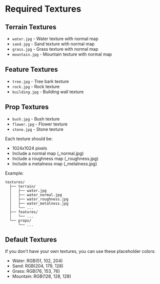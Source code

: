 # Required Textures

## Terrain Textures
- `water.jpg` - Water texture with normal map
- `sand.jpg` - Sand texture with normal map
- `grass.jpg` - Grass texture with normal map
- `mountain.jpg` - Mountain texture with normal map

## Feature Textures
- `tree.jpg` - Tree bark texture
- `rock.jpg` - Rock texture
- `building.jpg` - Building wall texture

## Prop Textures
- `bush.jpg` - Bush texture
- `flower.jpg` - Flower texture
- `stone.jpg` - Stone texture

Each texture should be:
- 1024x1024 pixels
- Include a normal map (_normal.jpg)
- Include a roughness map (_roughness.jpg)
- Include a metalness map (_metalness.jpg)

Example:
```
textures/
  ├── terrain/
  │   ├── water.jpg
  │   ├── water_normal.jpg
  │   ├── water_roughness.jpg
  │   ├── water_metalness.jpg
  │   └── ...
  ├── features/
  │   └── ...
  └── props/
      └── ...
```

## Default Textures
If you don't have your own textures, you can use these placeholder colors:
- Water: RGB(51, 102, 204)
- Sand: RGB(204, 179, 128)
- Grass: RGB(76, 153, 76)
- Mountain: RGB(128, 128, 128) 